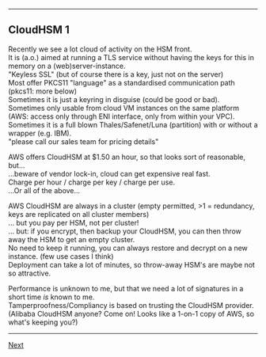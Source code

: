 --------------------------
## CloudHSM 1
Recently we see a lot cloud of activity on the HSM front.\
It is (a.o.) aimed at running a TLS service without having the keys for
this in memory on a (web)server-instance.\
"Keyless SSL" (but of course there is a key, just not on the server)\
Most offer PKCS11 "language" as a standardised communication path
(pkcs11: more below)\
Sometimes it is just a keyring in disguise (could be good or bad).\
Sometimes only usable from cloud VM instances on the same platform (AWS:
access only through ENI interface, only from within your VPC).\
Sometimes it is a full blown Thales/Safenet/Luna (partition) with or
without a wrapper (e.g. IBM).\
"please call our sales team for pricing details"

AWS offers CloudHSM at \$1.50 an hour, so that looks sort of reasonable,
but...\
...beware of vendor lock-in, cloud can get expensive real fast.\
Charge per hour / charge per key / charge per use.\
...Or all of the above...

AWS CloudHSM are always in a cluster (empty permitted, >1 = redundancy,
keys are replicated on all cluster members)\
... but you pay per HSM, not per cluster!\
... but: if you encrypt, then backup your CloudHSM, you can then throw
away the HSM to get an empty cluster.\
No need to keep it running, you can always restore and decrypt
on a new instance. (few use cases I think)\
Deployment can take a lot of minutes, so throw-away HSM's are
maybe not so attractive.

Performance is unknown to me, but that we need a lot of signatures in a
short time *is* known to me.\
Tamperproofness/Compliancy is based on trusting the CloudHSM provider.\
(Alibaba CloudHSM anyone? Come on! Looks like a 1-on-1 copy of AWS, so
what's keeping you?)

----------------
[Next](https://github.com/niek-sidn/hsm_workshop/blob/main/Slide13.md)
